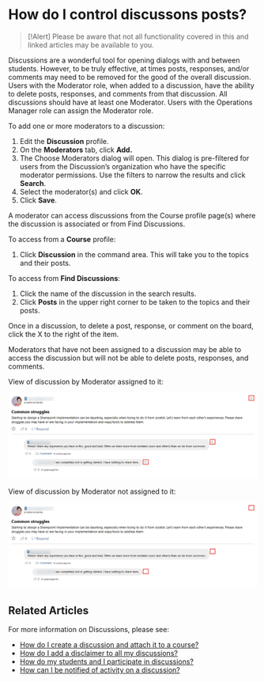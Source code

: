 # How do I control discussons posts?

> [!Alert] Please be aware that not all functionality covered in this and linked articles may be available to you.

Discussions are a wonderful tool for opening dialogs with and between students. However, to be truly effective, at times posts, responses, and/or comments may need to be removed for the good of the overall discussion. Users with the Moderator role, when added to a discussion, have the ability to delete posts, responses, and comments from that discussion. All discussions should have at least one Moderator. Users with the Operations Manager role can assign the Moderator role.

To add one or more moderators to a discussion:

1. Edit the **Discussion** profile.
1. On the **Moderators** tab, click **Add.** 
1. The Choose Moderators dialog will open. This dialog is pre-filtered for users from the Discussion’s organization who have the specific moderator permissions. Use the filters to narrow the results and click **Search**.
1. Select the moderator(s) and click **OK**.
1. Click **Save**.

A moderator can access discussions from the Course profile page(s) where the discussion is associated or from Find Discussions. 

To access from a **Course** profile:
1. Click **Discussion** in the command area. This will take you to the topics and their posts.

To access from **Find Discussions**:
1. Click the name of the discussion in the search results.
1. Click **Posts** in the upper right corner to be taken to the topics and their posts.

Once in a discussion, to delete a post, response, or comment on the board, click the X to the right of the item.

Moderators that have not been assigned to a discussion may be able to access the discussion but will not be able to delete posts, responses, and comments. 

View of discussion by Moderator assigned to it:

![](/tms/images/disc-moderator.png)

View of discussion by Moderator not assigned to it:

![](/tms/images/disc-non-moderator.png)

## Related Articles

For more information on Discussions, please see:

- [How do I create a discussion and attach it to a course?](create-discussion.md)
- [How do I add a disclaimer to all my discussions?](add-disclaimer.md)
- [How do my students and I participate in discussions?](participation.md)
- [How can I be notified of activity on a discussion?](admin-follow.md)
